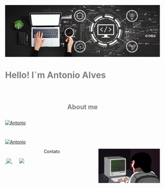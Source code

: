 <div align="center">
<img src="./image/notebook.jpg">
</div>
<h1 style="color:grey;">
<p>Hello! I`m Antonio Alves<p>
</h1>

<br>
<div align=right>
    <h2 align=center style="color:grey;" >About me<h2>
</div>

[![Antonio](https://github-readme-stats.vercel.app/api?username=AntonioAlvesFilho&theme=dark&fault&show_icons=true)](https://github.com/AntonioAlvesFilho/)

<br>

[![Antonio](https://github-readme-stats.vercel.app/api/top-langs/?username=AntonioAlvesFilho&hide=html&layout=compact=true&theme=dark)](https://github.com/AntonioAlvesFilho/)

<img src="./image/prog.gif" width=200 align=right>

<div>
    <p align="center">Contato</p>

<a href="tell:+5511959070839"> 
    &nbsp;<img src="https://img.shields.io/badge/WhatsApp-25D366?style=for-the-badge&logo=whatsapp&logoColor=white">
</a>
        &emsp;&nbsp;
<a href="mailto:antonioalves987654321@gmail.com">
    <img src="https://img.shields.io/badge/Gmail-D14836?style=for-the-badge&logo=gmail&logoColor=white">
    </a>
</div>